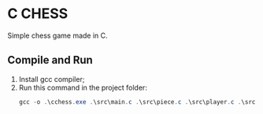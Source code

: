 # C CHESS

Simple chess game made in C.

## Compile and Run

1. Install gcc compiler;
2. Run this command in the project folder:
	```powershell
	gcc -o .\cchess.exe .\src\main.c .\src\piece.c .\src\player.c .\src\board.c
	```